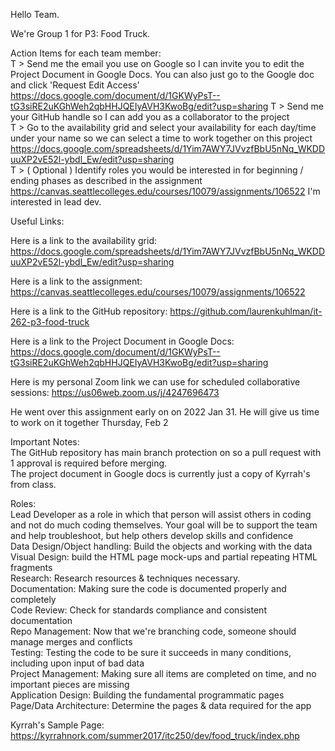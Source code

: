 Hello Team.  
  
We're Group 1 for P3: Food Truck.  
  
Action Items for each team member:  
 T > Send me the email you use on Google so I can invite you to edit the Project Document in Google Docs. You can also just go to the Google doc and click 'Request Edit Access'  https://docs.google.com/document/d/1GKWyPsT--tG3siRE2uKGhWeh2qbHHJQEIyAVH3KwoBg/edit?usp=sharing 
 T > Send me your GitHub handle so I can add you as a collaborator to the project  
 T > Go to the availability grid and select your availability for each day/time under your name so we can select a time to work together on this project https://docs.google.com/spreadsheets/d/1Yim7AWY7JVvzfBbU5nNq_WKDDuuXP2vE52l-ybdl_Ew/edit?usp=sharing  
 T > ( Optional ) Identify roles you would be interested in for beginning / ending phases as described in the assignment https://canvas.seattlecolleges.edu/courses/10079/assignments/106522 I'm interested in lead dev.
  
Useful Links:    
  
Here is a link to the availability grid:   https://docs.google.com/spreadsheets/d/1Yim7AWY7JVvzfBbU5nNq_WKDDuuXP2vE52l-ybdl_Ew/edit?usp=sharing  
  
Here is a link to the assignment: https://canvas.seattlecolleges.edu/courses/10079/assignments/106522  
  
Here is a link to the GitHub repository: https://github.com/laurenkuhlman/it-262-p3-food-truck  
  
Here is a link to the Project Document in Google Docs: https://docs.google.com/document/d/1GKWyPsT--tG3siRE2uKGhWeh2qbHHJQEIyAVH3KwoBg/edit?usp=sharing  
  
Here is my personal Zoom link we can use for scheduled collaborative sessions:   https://us06web.zoom.us/j/4247696473   

He went over this assignment early on on 2022 Jan 31. He will give us time to work on it together Thursday, Feb 2  

Important Notes:  
The GitHub repository has main branch protection on so a pull request with 1 approval is required before merging.    
The project document in Google docs is currently just a copy of Kyrrah's from class.  

Roles:  
Lead Developer as a role in which that person will assist others in coding and not do much coding themselves.   Your goal will be to support the team and help troubleshoot, but help others develop skills and confidence  
Data Design/Object handling: Build the objects and working with the data   
Visual Design: build the HTML page mock-ups and partial repeating HTML fragments  
Research: Research resources & techniques necessary.    
Documentation: Making sure the code is documented properly and completely  
Code Review: Check for standards compliance and consistent documentation  
Repo Management: Now that we're branching code, someone should manage merges and conflicts  
Testing: Testing the code to be sure it succeeds in many conditions, including upon input of bad data  
Project Management: Making sure all items are completed on time, and no important pieces are missing  
Application Design: Building the fundamental programmatic pages  
Page/Data Architecture: Determine the  pages & data required for the app   

Kyrrah's Sample Page: https://kyrrahnork.com/summer2017/itc250/dev/food_truck/index.php

